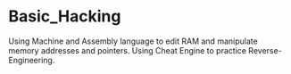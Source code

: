 # Basic_Hacking
Using Machine and Assembly language to edit RAM and manipulate memory addresses and pointers. Using Cheat Engine to practice Reverse-Engineering.
